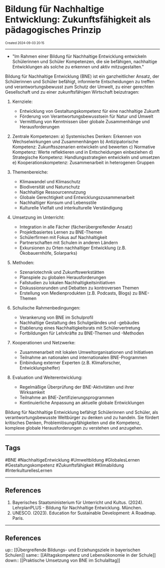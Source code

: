 # Bildung für Nachhaltige Entwicklung: Zukunftsfähigkeit als pädagogisches Prinzip
<span style="font-size:10;"> Created 2024-09-03 20:15 </span>

---
* "Im Rahmen einer Bildung für Nachhaltige Entwicklung entwickeln Schülerinnen und Schüler Kompetenzen, die sie befähigen, nachhaltige Entwicklungen als solche zu erkennen und aktiv mitzugestalten."

Bildung für Nachhaltige Entwicklung (BNE) ist ein ganzheitlicher Ansatz, der Schülerinnen und Schüler befähigt, informierte Entscheidungen zu treffen und verantwortungsbewusst zum Schutz der Umwelt, zu einer gerechten Gesellschaft und zu einer zukunftsfähigen Wirtschaft beizutragen:

1. Kernziele:
   - Entwicklung von Gestaltungskompetenz für eine nachhaltige Zukunft
   - Förderung von Verantwortungsbewusstsein für Natur und Umwelt
   - Vermittlung von Kenntnissen über globale Zusammenhänge und Herausforderungen

2. Zentrale Kompetenzen:
   a) Systemisches Denken: Erkennen von Wechselwirkungen und Zusammenhängen
   b) Antizipatorische Kompetenz: Zukunftsszenarien entwickeln und bewerten
   c) Normative Kompetenz: Werte reflektieren und in Entscheidungen einbeziehen
   d) Strategische Kompetenz: Handlungsstrategien entwickeln und umsetzen
   e) Kooperationskompetenz: Zusammenarbeit in heterogenen Gruppen

3. Themenbereiche:
   - Klimawandel und Klimaschutz
   - Biodiversität und Naturschutz
   - Nachhaltige Ressourcennutzung
   - Globale Gerechtigkeit und Entwicklungszusammenarbeit
   - Nachhaltiger Konsum und Lebensstile
   - Kulturelle Vielfalt und interkulturelle Verständigung

4. Umsetzung im Unterricht:
   - Integration in alle Fächer (fächerübergreifender Ansatz)
   - Projektbasiertes Lernen zu BNE-Themen
   - Schülerfirmen mit Fokus auf Nachhaltigkeit
   - Partnerschaften mit Schulen in anderen Ländern
   - Exkursionen zu Orten nachhaltiger Entwicklung (z.B. Ökobauernhöfe, Solarparks)

5. Methoden:
   - Szenariotechnik und Zukunftswerkstätten
   - Planspiele zu globalen Herausforderungen
   - Fallstudien zu lokalen Nachhaltigkeitsinitiativen
   - Diskussionsrunden und Debatten zu kontroversen Themen
   - Erstellung von Medienprodukten (z.B. Podcasts, Blogs) zu BNE-Themen

6. Schulische Rahmenbedingungen:
   - Verankerung von BNE im Schulprofil
   - Nachhaltige Gestaltung des Schulgeländes und -gebäudes
   - Etablierung eines Nachhaltigkeitsrats mit Schülervertretung
   - Fortbildungen für Lehrkräfte zu BNE-Themen und -Methoden

7. Kooperationen und Netzwerke:
   - Zusammenarbeit mit lokalen Umweltorganisationen und Initiativen
   - Teilnahme an nationalen und internationalen BNE-Programmen
   - Einbindung externer Experten (z.B. Klimaforscher, Entwicklungshelfer)

8. Evaluation und Weiterentwicklung:
   - Regelmäßige Überprüfung der BNE-Aktivitäten und ihrer Wirksamkeit
   - Teilnahme an BNE-Zertifizierungsprogrammen
   - Kontinuierliche Anpassung an aktuelle globale Entwicklungen

Bildung für Nachhaltige Entwicklung befähigt Schülerinnen und Schüler, als verantwortungsbewusste Weltbürger zu denken und zu handeln. Sie fördert kritisches Denken, Problemlösungsfähigkeiten und die Kompetenz, komplexe globale Herausforderungen zu verstehen und anzugehen.

---
## Tags
#BNE #NachhaltigeEntwicklung #Umweltbildung #GlobalesLernen #Gestaltungskompetenz #Zukunftsfähigkeit #Klimabildung #InterkulturellesLernen

---
## References
1. Bayerisches Staatsministerium für Unterricht und Kultus. (2024). LehrplanPLUS - Bildung für Nachhaltige Entwicklung. München.
2. UNESCO. (2023). Education for Sustainable Development: A Roadmap. Paris.

---
## References
up:: [[Übergreifende Bildungs- und Erziehungsziele in bayerischen Schulen]]
same:: [[Alltagskompetenz und Lebensökonomie in der Schule]]
down:: [[Praktische Umsetzung von BNE im Schulalltag]]